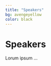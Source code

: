 ```yaml
---
title: "Speakers"
bg: avengeyellow
color: black
---
```


<a id="speakers"></a>

# Speakers

Lorum ipsum ...




